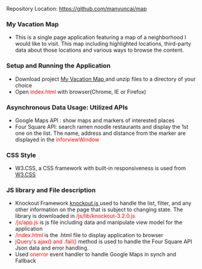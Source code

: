 Repository Location: https://github.com/manyuncai/map

### My Vacation Map
* This is a single page application featuring a map of a neighborhood I would like to visit. This map including highlighted locations, third-party data about those locations and various ways to browse the content.

### Setup and  Running the Application
* Download project <a href= "https://github.com/manyuncai/map" > My Vacation Map </a> and unzip files to a directory of your choice
* Open <a style="color:red">index.html </a> with browser(Chrome, IE  or Firefox)

### Asynchronous Data Usage: Utilized APIs
* Google Maps API : show maps and markers of interested places
* Four Square API: search ramen noodle restaurants and display the 1st one on the list. The name, address and distance from the marker are displayed in the <a style="color:red">inforviewWindow </a>

### CSS Style
* W3.CSS, a CSS framework with built-in responsiveness is used from <a href=
  "https://www.w3schools.com/w3css/4/w3.css"> W3.CSS </a>

### JS library and File description
* Knockout Framework <a  href= " https://knockoutjs.com/"> knockout.js </a>used to handle the list, filter, and any other information on the page that is subject to changing state. The library is downloaded in <a style="color:red"> /js/lib/knockout-3.2.0.js  </a>
* <a style="color:red"> /js/app.js </a> is js file including data and manipulate view model for the application
* <a style="color:red"> /index.html </a> is the .html file to display application to browser
* <a style="color:red"> jQuery's ajax() and .fail() </a> method is used to handle the Four Square API Json data and error handling.
* Used <a style="color:red"> onerror </a> event handler to handle Google Maps in synch and Fallback
